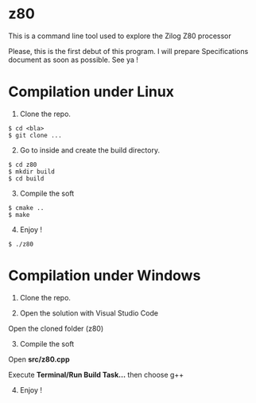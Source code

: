 # z80
This is a command line tool used to explore the Zilog Z80 processor

Please, this is the first debut of this program. I will prepare Specifications document as soon as possible.
See ya !

# Compilation under Linux
1. Clone the repo.

```
$ cd <bla>
$ git clone ...
```

2. Go to inside and create the build directory.

```
$ cd z80
$ mkdir build
$ cd build
```

3. Compile the soft

```
$ cmake ..
$ make
```

4. Enjoy !

```
$ ./z80
```

# Compilation under Windows
1. Clone the repo.

2. Open the solution with Visual Studio Code

Open the cloned folder (z80)

3. Compile the soft

Open **src/z80.cpp**

Execute **Terminal/Run Build Task...** then choose g++

4. Enjoy !
